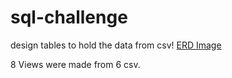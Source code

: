 # sql-challenge
design tables to hold the data from csv!
[ERD Image](https://user-images.githubusercontent.com/40581033/218742285-140fe841-20d7-4302-95c5-70e8586f37dc.png)


8 Views were made from 6 csv.

